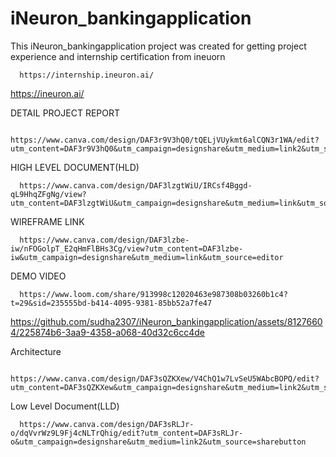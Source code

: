 # iNeuron_bankingapplication
This iNeuron_bankingapplication project was created for getting project experience and internship certification from ineuorn 

      https://internship.ineuron.ai/

https://ineuron.ai/


DETAIL PROJECT REPORT 

      https://www.canva.com/design/DAF3r9V3hQ0/tQELjVUykmt6alCQN3r1WA/edit?utm_content=DAF3r9V3hQ0&utm_campaign=designshare&utm_medium=link2&utm_source=sharebutton

HIGH LEVEL DOCUMENT(HLD)

      https://www.canva.com/design/DAF3lzgtWiU/IRCsf4Bggd-qL9HhqZFgNg/view?utm_content=DAF3lzgtWiU&utm_campaign=designshare&utm_medium=link&utm_source=editor


WIREFRAME LINK

      https://www.canva.com/design/DAF3lzbe-iw/nFOGolpT_E2qHmFlBHs3Cg/view?utm_content=DAF3lzbe-iw&utm_campaign=designshare&utm_medium=link&utm_source=editor

DEMO VIDEO 

      https://www.loom.com/share/913998c12020463e987308b03260b1c4?t=29&sid=235555bd-b414-4095-9381-85bb52a7fe47



https://github.com/sudha2307/iNeuron_bankingapplication/assets/81276604/225874b6-3aa9-4358-a068-40d32c6cc4de

Architecture 

      https://www.canva.com/design/DAF3sQZKXew/V4ChQ1w7LvSeU5WAbcBOPQ/edit?utm_content=DAF3sQZKXew&utm_campaign=designshare&utm_medium=link2&utm_source=sharebutton

Low Level Document(LLD)

      https://www.canva.com/design/DAF3sRLJr-o/dqVvrWz9L9Fj4cNLTrQhig/edit?utm_content=DAF3sRLJr-o&utm_campaign=designshare&utm_medium=link2&utm_source=sharebutton


      



